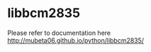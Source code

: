 libbcm2835
==========

Please refer to documentation here http://mubeta06.github.io/python/libbcm2835/
